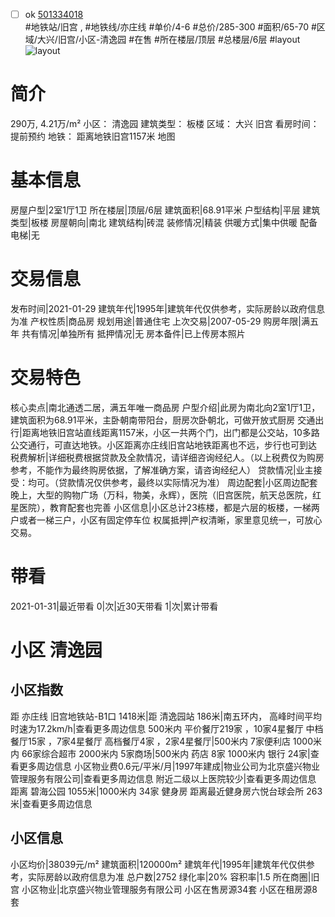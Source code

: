 - [ ] ok [501334018](https://bj.5i5j.com/ershoufang/501334018.html)  
 #地铁站/旧宫 ,  #地铁线/亦庄线
#单价/4-6 #总价/285-300 #面积/65-70   #区域/大兴/旧宫/小区-清逸园 #在售 #所在楼层/顶层 #总楼层/6层 #layout 
![layout](http://image2a.5i5j.com/bdir/layout/d4999b3c1fff42c4ac29785cc6776c08.jpg_P5.jpg) 
# 简介 
 290万,  4.21万/m² 
小区： 清逸园
建筑类型： 板楼
区域： 大兴 旧宫
看房时间： 提前预约
地铁： 距离地铁旧宫1157米 地图
# 基本信息 
 房屋户型|2室1厅1卫
所在楼层|顶层/6层
建筑面积|68.91平米
户型结构|平层
建筑类型|板楼
房屋朝向|南北
建筑结构|砖混
装修情况|精装
供暖方式|集中供暖
配备电梯|无
# 交易信息 
 发布时间|2021-01-29
建筑年代|1995年|建筑年代仅供参考，实际房龄以政府信息为准
产权性质|商品房
规划用途|普通住宅
上次交易|2007-05-29
购房年限|满五年
共有情况|单独所有
抵押情况|无
房本备件|已上传房本照片
# 交易特色 
 核心卖点|南北通透二居，满五年唯一商品房
户型介绍|此房为南北向2室1厅1卫，建筑面积为68.91平米，主卧朝南带阳台，厨房次卧朝北，可做开放式厨房
交通出行|距离地铁旧宫站直线距离1157米，小区一共两个门，出门都是公交站，10多路公交通行，可直达地铁。小区距离亦庄线旧宫站地铁距离也不远，步行也可到达
税费解析|详细税费根据贷款及全款情况，请详细咨询经纪人。（以上税费仅为购房参考，不能作为最终购房依据，了解准确方案，请咨询经纪人）
贷款情况|业主接受：均可。（贷款情况仅供参考，最终以实际情况为准）
周边配套|小区周边配套晚上，大型的购物广场（万科，物美，永辉），医院（旧宫医院，航天总医院，红星医院），教育配套也完善
小区信息|小区总计23栋楼，都是六层的板楼，一梯两户或者一梯三户，小区有固定停车位
权属抵押|产权清晰，家里意见统一，可放心交易。
# 带看 
 2021-01-31|最近带看	 0|次|近30天带看	 1|次|累计带看
# 小区 清逸园
## 小区指数 
 距 亦庄线 旧宫地铁站-B1口 1418米|距 清逸园站 186米|南五环内， 高峰时间平均时速为17.2km/h|查看更多周边信息
500米内 平价餐厅219家 ，10家4星餐厅
中档餐厅15家 ，7家4星餐厅
高档餐厅4家 ，2家4星餐厅|500米内 7家便利店
1000米内 66家综合超市
2000米内 5家商场|500米内 药店 8家
1000米内 银行 24家|查看更多周边信息
小区物业费0.6元/平米/月|1997年建成|物业公司为北京盛兴物业管理服务有限公司|查看更多周边信息
附近二级以上医院较少|查看更多周边信息
距离 碧海公园 1055米|1000米内 34家 健身房
距离最近健身房六悦台球会所 263米|查看更多周边信息
## 小区信息 
 小区均价|38039元/m²
建筑面积|120000m²
建筑年代|1995年|建筑年代仅供参考，实际房龄以政府信息为准
总户数|2752
绿化率|20%
容积率|1.5
所在商圈|旧宫
小区物业|北京盛兴物业管理服务有限公司
小区在售房源34套
小区在租房源8套
